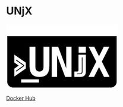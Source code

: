 # UNjX

<img src="https://github.com/unjx-de/.github/blob/main/profile/logo.png" alt="unjxde"/>

[Docker Hub](https://hub.docker.com/u/unjxde)
